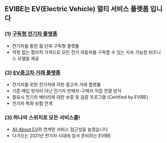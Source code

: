 <div>
  <p></p>
</div>

## EVIBE는 EV(Electric Vehicle) 멀티 서비스 플랫폼 입니다

### (1) [구독형 전기차 플랫폼](https://ryankwon4.wixsite.com/evibe)
* 전기차를 통한 월 단위 구독형 플랫폼
* 약정 없는 합리적 가격으로 모든 전기 자동차를 구독할 수 있는 지속 가능한 비즈니스 모델을 제공

### (2) [EV중고차 거래 플랫폼](https://ryankwon4.wixsite.com/myev)
* 전기차를 위한 전기차에 의한 중고차 거래 플랫폼
* 기존 매입 방식이 아닌 전기차 판매자-구매자 직접 연결 방식
* 필요시 전기차 배터리에 대한 보증 및 검증 프로그램 (Certified by EVIBE)
* 전기차 특화 보험 연계

### (3) 하나의 스위치로 모든 서비스를!
* [All About EV](https://sini42dot.github.io/type/)와 연계한 서비스 접근성을 높였습니다
* 다가오는 2021년 전기차 시대에 앞서 준비하는 EVIBE
